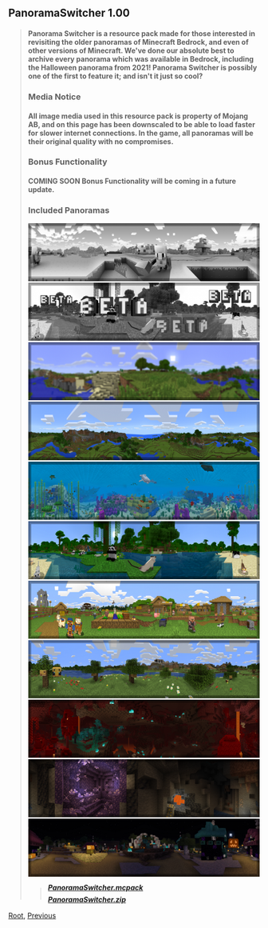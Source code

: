 ## PanoramaSwitcher 1.00
> #### Panorama Switcher is a resource pack made for those interested in revisiting the older panoramas of Minecraft Bedrock, and even of other versions of Minecraft. We've done our absolute best to archive every panorama which was available in Bedrock, including the Halloween panorama from 2021! Panorama Switcher is possibly one of the first to feature it; and isn't it just so cool?
> ### Media Notice
> #### All image media used in this resource pack is property of Mojang AB, and on this page has been downscaled to be able to load faster for slower internet connections. In the game, all panoramas will be their original quality with no compromises.
> ### Bonus Functionality
> #### **COMING SOON** Bonus Functionality will be coming in a future update.
> ### Included Panoramas
> ![Image](./upload/panorama-switcher_2.png)
> ![Image](./upload/panorama-switcher_3.png)
> ![Image](./upload/panorama-switcher_4.png)
> ![Image](./upload/panorama-switcher_5.png)
> ![Image](./upload/panorama-switcher_6.png)
> ![Image](./upload/panorama-switcher_7.png)
> ![Image](./upload/panorama-switcher_8.png)
> ![Image](./upload/panorama-switcher_9.png)
> ![Image](./upload/panorama-switcher_10.png)
> ![Image](./upload/panorama-switcher_11.png)
> ![Image](./upload/panorama-switcher_12.png)
>
> > ##### [PanoramaSwitcher.mcpack](https://github.com/Kee7702/Kee7702.github.io/releases/download/resbin/mcpedl.100.PanoramaSwitcher.mcpack)
> > ##### [PanoramaSwitcher.zip](https://github.com/Kee7702/Kee7702.github.io/releases/download/resbin/mcpedl.100.PanoramaSwitcher.zip)

[Root](/), [Previous](../)
<head><style>blockquote>* h5 { line-height:0!important } body { background:url(/assets/images/minecraft_bg.png)!important; background-repeat: no-repeat!important; background-size:cover!important; background-position-x:center!important; } </style></head>
